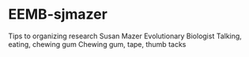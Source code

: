 # EEMB-sjmazer
Tips to organizing research
Susan Mazer
Evolutionary Biologist
Talking, eating, chewing gum
Chewing gum, tape, thumb tacks
